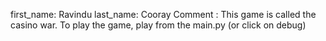 first_name: Ravindu
last_name: Cooray
Comment : This game is called the casino war. To play the game, play from the main.py (or click on debug) 
